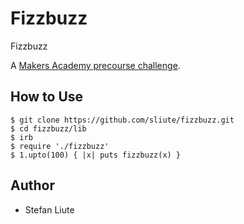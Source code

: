 # Fizzbuzz

Fizzbuzz

A [Makers Academy precourse challenge](https://github.com/makersacademy/pre_course/blob/master/exercises/fizzbuzz.md).

## How to Use
```
$ git clone https://github.com/sliute/fizzbuzz.git
$ cd fizzbuzz/lib
$ irb
$ require './fizzbuzz'
$ 1.upto(100) { |x| puts fizzbuzz(x) }
```

## Author

* Stefan Liute
